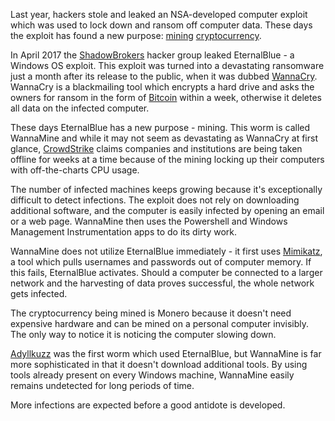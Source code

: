 Last year, hackers stole and leaked an NSA-developed computer exploit which was used to lock down and ransom off computer data. These days the exploit has found a new purpose: [mining][mine] [cryptocurrency][cc].

In April 2017 the [ShadowBrokers][sb] hacker group leaked EternalBlue - a Windows OS exploit. This exploit was turned into a devastating ransomware just a month after its release to the public, when it was dubbed [WannaCry][wc]. WannaCry is a blackmailing tool which encrypts a hard drive and asks the owners for ransom in the form of [Bitcoin][btc] within a week, otherwise it deletes all data on the infected computer.

These days EternalBlue has a new purpose - mining. This worm is called WannaMine and while it may not seem as devastating as WannaCry at first glance, [CrowdStrike][cs] claims companies and institutions are being taken offline for weeks at a time because of the mining locking up their computers with off-the-charts CPU usage.

The number of infected machines keeps growing because it's exceptionally difficult to detect infections. The exploit does not rely on downloading additional software, and the computer is easily infected by opening an email or a web page. WannaMine then uses the Powershell and Windows Management Instrumentation apps to do its dirty work.

WannaMine does not utilize EternalBlue immediately - it first uses [Mimikatz][mimi], a tool which pulls usernames and passwords out of computer memory. If this fails, EternalBlue activates. Should a computer be connected to a larger network and the harvesting of data proves successful, the whole network gets infected.

The cryptocurrency being mined is Monero because it doesn't need expensive hardware and can be mined on a personal computer invisibly. The only way to notice it is noticing the computer slowing down.

[Adyllkuzz][ady] was the first worm which used EternalBlue, but WannaMine is far more sophisticated in that it doesn't download additional tools. By using tools already present on every Windows machine, WannaMine easily remains undetected for long periods of time.

More infections are expected before a good antidote is developed.

[mine]: https://bitfalls.com/glossary/#mining
[cc]: https://bitfalls.com/2017/08/20/cryptocurrency/
[btc]: https://bitfalls.com/2017/09/01/send-receive-bitcoin/
[mimi]: https://www.offensive-security.com/metasploit-unleashed/mimikatz/
[cs]: https://www.crowdstrike.com/blog/cryptomining-harmless-nuisance-disruptive-threat/
[sb]: https://motherboard.vice.com/en_us/topic/the-shadow-brokers
[wc]: https://motherboard.vice.com/en_us/article/4xkqqg/a-massive-ransomware-explosion-is-hitting-targets-all-over-the-world
[ady]: https://www.proofpoint.com/us/threat-insight/post/adylkuzz-cryptocurrency-mining-malware-spreading-for-weeks-via-eternalblue-doublepulsar
